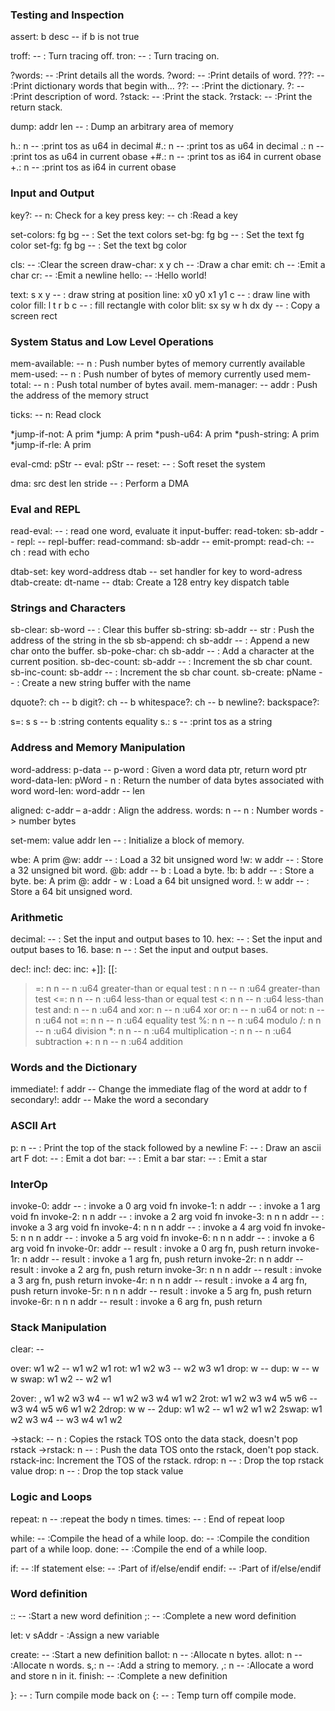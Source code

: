 ### Testing and Inspection

assert:  b desc -- if b is not true 

troff:  -- : Turn tracing off.
tron:  -- : Turn tracing on.

?words:  -- :Print details all the words.
?word:  -- :Print details of word.
???:  -- :Print dictionary words that begin with...
??:  -- :Print the dictionary.
?:  -- :Print description of word.
?stack:  -- :Print the stack.
?rstack:  -- :Print the return stack.

dump: addr len -- : Dump an arbitrary area of memory

h.: n -- :print tos as u64 in decimal
#.: n -- :print tos as u64 in decimal
.: n -- :print tos as u64 in current obase
+#.: n -- :print tos as i64 in current obase
+.: n -- :print tos as i64 in current obase


### Input and Output

key?:  -- n: Check for a key press
key:  -- ch :Read a key

set-colors: fg bg -- : Set the text colors
set-bg: fg bg -- : Set the text fg color
set-fg: fg bg -- : Set the text bg color

cls:  -- :Clear the screen
draw-char: x y ch -- :Draw a char
emit: ch -- :Emit a char
cr:  -- :Emit a newline
hello:  -- :Hello world!

text: s x y -- : draw string at position
line: x0 y0 x1 y1 c -- : draw line with color
fill: l t r b c -- : fill rectangle with color
blit: sx sy w h dx dy -- : Copy a screen rect

### System Status and Low Level Operations

mem-available:  -- n : Push number bytes of memory currently available
mem-used:  -- n : Push number of bytes of memory currently used
mem-total:  -- n : Push total number of bytes avail.
mem-manager: -- addr : Push the address of the memory struct

ticks:  -- n: Read clock

*jump-if-not: A prim
*jump: A prim
*push-u64: A prim
*push-string: A prim
*jump-if-rle: A prim

eval-cmd: pStr -- <Results>
eval: pStr -- <Results>
reset:  -- : Soft reset the system

dma: src dest len stride -- : Perform a DMA
### Eval and REPL

read-eval:  -- <results> : read one word, evaluate it
input-buffer: 
read-token: sb-addr --
repl: --
repl-buffer: 
read-command: sb-addr --
emit-prompt: 
read-ch:  -- ch : read with echo

dtab-set: key word-address dtab -- set handler for key to word-adress
dtab-create: dt-name -- dtab: Create a 128 entry key dispatch table

### Strings and Characters

sb-clear: sb-word --  : Clear this buffer
sb-string: sb-addr -- str : Push the address of the string in the sb
sb-append: ch sb-addr --  : Append a new char onto the buffer.
sb-poke-char: ch sb-addr -- : Add a character at the current position.
sb-dec-count: sb-addr -- : Increment the sb char count.
sb-inc-count: sb-addr -- : Increment the sb char count.
sb-create: pName -- : Create a new string buffer with the name

dquote?: ch -- b
digit?: ch -- b
whitespace?: ch -- b
newline?: 
backspace?: 

s=: s s -- b :string contents equality
s.: s -- :print tos as a string

### Address and Memory Manipulation

word-address: p-data -- p-word : Given a word data ptr, return word ptr
word-data-len: pWord - n : Return the number of data bytes associated with word
word-len: word-addr -- len

aligned:  c-addr – a-addr  : Align the address.
words:  n -- n : Number words -> number bytes 

set-mem: value addr len -- : Initialize a block of memory.

wbe: A prim
@w: addr -- : Load a 32 bit unsigned word
!w: w addr -- : Store a 32 unsigned bit word.
@b: addr -- b : Load a byte.
!b: b addr -- : Store a byte.
be: A prim
@: addr - w : Load a 64 bit unsigned word.
!: w addr -- : Store a 64 bit unsigned word.


### Arithmetic

decimal:  -- : Set the input and output bases to 10.
hex:  -- : Set the input and output bases to 16.
base:  n -- : Set the input and output bases.

dec!: 
inc!: 
dec: 
inc: 
+]]: 
[[: 

>=: n n -- n :u64 greater-than or equal test
>: n n -- n :u64 greater-than test
<=: n n -- n :u64 less-than or equal test
<: n n -- n :u64 less-than test
and: n -- n :u64 and
xor: n -- n :u64 xor
or: n -- n :u64 or
not: n -- n :u64 not
=: n n -- n :u64 equality test
%: n n -- n :u64 modulo
/: n n -- n :u64 division
*: n n -- n :u64 multiplication
-: n n -- n :u64 subtraction
+: n n -- n :u64 addition

### Words and the Dictionary

immediate!:  f addr -- Change the immediate flag of the word at addr to f
secondary!: addr -- Make the word a secondary


### ASCII Art

p:  n -- : Print the top of the stack followed by a newline
F:  -- : Draw an ascii art F
dot:  -- : Emit a dot
bar:  -- : Emit a bar
star:  -- : Emit a star 

### InterOp

invoke-0: addr --  : invoke a 0 arg void fn
invoke-1: n addr --  : invoke a 1 arg void fn
invoke-2: n n addr --  : invoke a 2 arg void fn
invoke-3: n n n addr --  : invoke a 3 arg void fn
invoke-4: n n n addr --  : invoke a 4 arg void fn
invoke-5: n n n addr --  : invoke a 5 arg void fn
invoke-6: n n n addr --  : invoke a 6 arg void fn
invoke-0r: addr -- result : invoke a 0 arg fn, push return
invoke-1r: n addr -- result : invoke a 1 arg fn, push return
invoke-2r: n n addr -- result : invoke a 2 arg fn, push return
invoke-3r: n n n addr -- result : invoke a 3 arg fn, push return
invoke-4r: n n n addr -- result : invoke a 4 arg fn, push return
invoke-5r: n n n addr -- result : invoke a 5 arg fn, push return
invoke-6r: n n n addr -- result : invoke a 6 arg fn, push return

### Stack Manipulation

clear: <anything> --

over: w1 w2 -- w1 w2 w1
rot: w1 w2 w3 -- w2 w3 w1
drop: w --
dup: w -- w w
swap: w1 w2 -- w2 w1

2over: , w1 w2 w3 w4 -- w1 w2 w3 w4 w1 w2
2rot: w1 w2 w3 w4 w5 w6 -- w3 w4 w5 w6 w1 w2
2drop: w w --
2dup: w1 w2 -- w1 w2 w1 w2
2swap:  w1 w2 w3 w4 -- w3 w4 w1 w2 

->stack:  -- n : Copies the rstack TOS onto the data stack, doesn't pop rstack
->rstack:  n -- : Push the data TOS onto the rstack, doen't pop stack.
rstack-inc: Increment the TOS of the rstack.
rdrop:  n -- : Drop the top rstack value
drop:  n -- : Drop the top stack value


### Logic and Loops

repeat:  n -- :repeat the body n times.
times:   -- : End of repeat loop


while:  -- :Compile the head of a while loop.
do:  -- :Compile the condition part of a while loop.
done:  -- :Compile the end of a while loop.

if:  -- :If statement
else:  -- :Part of if/else/endif
endif:  -- :Part of if/else/endif

### Word definition

::  -- :Start a new word definition
;:  -- :Complete a new word definition

let: v sAddr - :Assign a new variable

create:  -- :Start a new definition
ballot:  n -- :Allocate n bytes.
allot:  n -- :Allocate n words.
s,:  n -- :Add a string to memory.
,:  n -- :Allocate a word and store n in it.
finish:  -- :Complete a new definition

}:  -- : Turn compile mode back on
{:  -- : Temp turn off compile mode.

